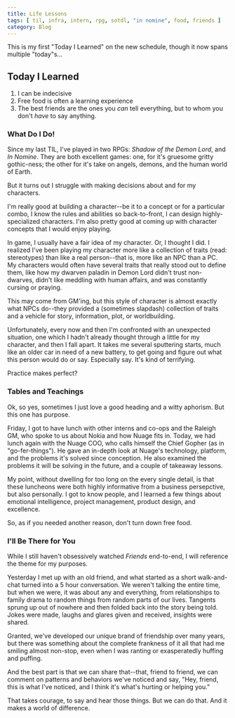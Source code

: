 ```yaml
---
title: Life Lessons
tags: [ til, infra, intern, rpg, sotdl, "in nomine", food, friends ]
category: Blog
---
```


This is my first "Today I Learned" on the new schedule, though it now spans
multiple "today"s...

## Today I Learned

1. I can be indecisive
2. Free food is often a learning experience
3. The best friends are the ones you _can_ tell everything, but to whom you
   don't _have_ to say anything.

### What Do I Do!

Since my last TIL, I've played in two RPGs: _Shadow of the Demon Lord_, and _In
Nomine_. They are both excellent games: one, for it's gruesome gritty gothic-ness; the
other for it's take on angels, demons, and the human world of Earth.

But it turns out I struggle with making decisions about and for my characters.

I'm really good at building a character--be it to a concept or for a particular
combo, I know the rules and abilities so back-to-front, I can design
highly-specialized characters. I'm also pretty good at coming up with character
concepts that I would enjoy playing.

In game, I usually have a fair idea of my character. Or, I thought I did. I
realized I've been playing my character more like a collection of traits (read:
stereotypes) than like a real person--that is, more like an NPC than a PC. My
characters would often have several traits that really stood out to define
them, like how my dwarven paladin in Demon Lord didn't trust non-dwarves, didn't
like meddling with human affairs, and was constantly cursing or praying.

This may come from GM'ing, but this style of character is almost exactly what
NPCs do--they provided a (sometimes slapdash) collection of traits and a vehicle
for story, information, plot, or worldbuilding.

Unfortunately, every now and then I'm confronted with an unexpected situation,
one which I hadn't already thought through a little for my character, and then I
fall apart. It takes me several sputtering starts, much like an older car in
need of a new battery, to get going and figure out what this person would do or
say. Especially say. It's kind of terrifying.

Practice makes perfect?

### Tables and Teachings

Ok, so yes, sometimes I just love a good heading and a witty aphorism. But this
one has purpose.

Friday, I got to have lunch with other interns and co-ops and the Raleigh GM,
who spoke to us about Nokia and how Nuage fits in. Today, we had lunch again
with the Nuage COO, who calls himself the Chief Gopher (as in "go-fer-things").
He gave an in-depth look at Nuage's technology, platform, and the problems it's
solved since conception. He also examined the problems it will be solving in the
future, and a couple of takeaway lessons.

My point, without dwelling for too long on the every single detail, is that
these luncheons were both highly informative from a business persepctive, but
also personally. I got to know people, and I learned a few things about
emotional intelligence, project management, product design, and excellence.

So, as if you needed another reason, don't turn down free food.

### I'll Be There for You

While I still haven't obsessively watched _Friends_ end-to-end, I will
reference the theme for my purposes.

Yesterday I met up with an old friend, and what started as a short walk-and-chat
turned into a 5 hour conversation. We weren't talking the entire time, but when
we were, it was about any and everything, from relationships to family drama to
random things from random parts of our lives. Tangents sprung up out of nowhere
and then folded back into the story being told. Jokes were made, laughs and
glares given and received, insights were shared.

Granted, we've developed our unique brand of friendship over many years, but
there was something about the complete frankness of it all that had me smiling
almost non-stop, even when I was ranting or exasperatedly huffing and puffing.

And the best part is that we can share that--that, friend to friend, we can
comment on patterns and behaviors we've noticed and say, "Hey, friend, this is
what I've noticed, and I think it's what's hurting or helping you."

That takes courage, to say and hear those things. But we can do that. And it
makes a world of difference.
